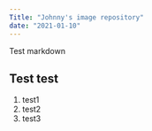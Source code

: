 ```yaml
---
Title: "Johnny's image repository"
date: "2021-01-10"
---
```


Test markdown

## Test test

1. test1
2. test2
3. test3